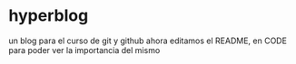 # hyperblog
un blog para el curso de git y github
ahora editamos el README, en CODE para poder ver la importancia del mismo
